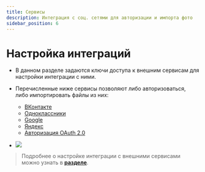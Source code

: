 ```yaml
---
title: Сервисы
description: Интеграция с соц. сетями для авторизации и импорта фото
sidebar_position: 6
---
```


# Настройка интеграций
* В данном разделе задаются ключи доступа к внешним сервисам для настройки интеграции с ними.

* Перечисленные ниже сервисы позволяют либо авторизоваться, либо импортировать файлы из них:
    + [ВКонтакте](/integration/socials#вконтакте)
    + [Одноклассники](/integration/socials#одноклассники)
    + [Google](/integration/socials#google)
    + [Яндекс](/integration/socials#яндекс)
    + [Авторизация OAuth 2.0](https://oauth.net/)
* ![](../_media/site/services.png)
> Подробнее о настройке интеграции с внешними сервисами можно узнать в __[разделе](/integration/socials)__.
